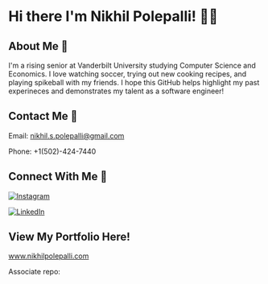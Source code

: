 # Hi there I'm Nikhil Polepalli! 👋🏽


## About Me 📝
I'm a rising senior at Vanderbilt University studying Computer Science and Economics. I love watching soccer, trying out new cooking recipes, and playing spikeball with my friends. I hope this GitHub helps highlight my past experineces and demonstrates my talent as a software engineer!

## Contact Me 📩
Email: nikhil.s.polepalli@gmail.com

Phone: +1(502)-424-7440

## Connect With Me 📱
[![Instagram](https://img.shields.io/badge/Instagram-%23E4405F.svg?style=for-the-badge&logo=Instagram&logoColor=white)](https://www.instagram.com/nikhil.polepalli/)

[![LinkedIn](https://img.shields.io/badge/linkedin-%230077B5.svg?style=for-the-badge&logo=linkedin&logoColor=white)](https://www.linkedin.com/in/nikhil-s-polepalli-87b584186/)

## View My Portfolio Here!
www.nikhilpolepalli.com

Associate repo: 


<!--
**NSPOLE01/NSPOLE01** is a ✨ _special_ ✨ repository because its `README.md` (this file) appears on your GitHub profile.

Here are some ideas to get you started:

- 🔭 I’m currently working on ...
- 🌱 I’m currently learning ...
- 👯 I’m looking to collaborate on ...
- 🤔 I’m looking for help with ...
- 💬 Ask me about ...
- 📫 How to reach me: ...
- 😄 Pronouns: ...
- ⚡ Fun fact: ...
-->
